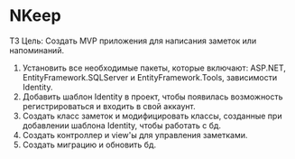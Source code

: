 # NKeep
ТЗ
Цель: Создать MVP приложения для написания заметок или напоминаний.
1. Установить все необходимые пакеты, которые включают: ASP.NET, EntityFramework.SQLServer и EntityFramework.Tools, зависимости Identity.
2. Добавить шаблон Identity в проект, чтобы появилась возможность регистрироваться и входить в свой аккаунт.
3. Создать класс заметок и модифицировать классы, созданные при добавлении шаблона Identity, чтобы работать с бд.
4. Создать контроллер и view'ы для управления заметками.
5. Создать миграцию и обновить бд.
